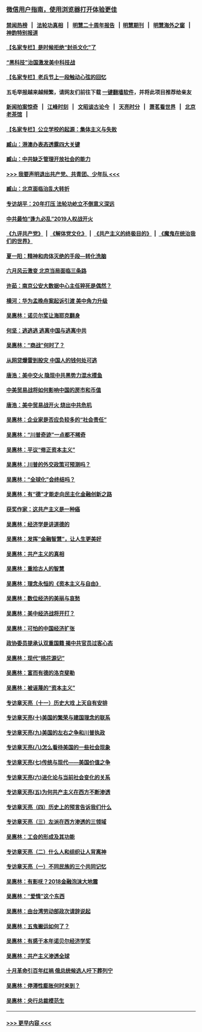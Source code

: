 ### [微信用户指南，使用浏览器打开体验更佳](https://github.com/gfw-breaker/banned-news1/blob/master/indexes/wechat-guide.md?t=0)
#### [禁闻热榜](热点新闻.md?t=0)  &nbsp;&nbsp;|&nbsp;&nbsp; [法轮功真相](https://github.com/gfw-breaker/truth/blob/master/README.md?t=0) &nbsp;&nbsp;|&nbsp;&nbsp; [明慧二十周年报告](https://github.com/gfw-breaker/mh-reports/blob/master/README.md?t=0) &nbsp;&nbsp;|&nbsp;&nbsp;[明慧期刊](https://github.com/gfw-breaker/mh-qikan) &nbsp;&nbsp;|&nbsp;&nbsp; [明慧海外之窗](https://github.com/gfw-breaker/mh-news/blob/master/README.md?t=0) &nbsp;&nbsp;|&nbsp;&nbsp; [神韵特别报道](https://github.com/gfw-breaker/mh-news/blob/master/shenyun.md?t=0)
#### [【名家专栏】是时候拒绝“封杀文化”了](../pages/nsc423/n11814093.md?t=02150344) 
#### [“黑科技”治国激发美中科技战](../pages/nsc423/n11638056.md?t=02150344) 
#### [【名家专栏】老兵节上一段触动心弦的回忆](../pages/nsc423/n11646016.md?t=02150344) 
#### 五毛举报越来越频繁，请网友们前往下载 [一键翻墙软件](https://github.com/gfw-breaker/ssr-accounts)，并将此项目推荐给亲友
#### [新闻拍案惊奇](https://github.com/gfw-breaker/banned-news1/blob/master/pages/link4.md) &nbsp;&nbsp;|&nbsp;&nbsp; [江峰时刻](https://github.com/gfw-breaker/banned-news1/blob/master/pages/link4.md) &nbsp;&nbsp;|&nbsp;&nbsp; [文昭谈古论今](https://github.com/gfw-breaker/banned-news1/blob/master/pages/link4.md) &nbsp;&nbsp;|&nbsp;&nbsp; [天亮时分](https://github.com/gfw-breaker/banned-news1/blob/master/pages/link4.md) &nbsp;&nbsp;|&nbsp;&nbsp; [萧茗看世界](https://github.com/gfw-breaker/banned-news1/blob/master/pages/link4.md) &nbsp;&nbsp;|&nbsp;&nbsp; [北京老茶馆](https://github.com/gfw-breaker/banned-news1/blob/master/pages/link4.md) &nbsp;&nbsp;|&nbsp;&nbsp; 
#### [【名家专栏】公立学校的起源：集体主义与失败](../pages/nsc423/n11601833.md?t=02150344) 
#### [臧山：港澳办表态透露四大关键](../pages/nsc423/n11421628.md?t=02150344) 
#### [臧山：中共缺乏管理开放社会的能力](../pages/nsc423/n11407457.md?t=02150344) 
#### [>>> 我要声明退出共产党、共青团、少年队 <<<](https://github.com/begood0513/goodnews/blob/master/quit/letter.md) 
#### [臧山：北京面临治乱大转折](../pages/nsc423/n11406895.md?t=02150344) 
#### [专访胡平：20年打压 法轮功屹立不倒意义深远](../pages/nsc423/n11398800.md?t=02150344) 
#### [中共最怕“逢九必乱”2019人权战开火](../pages/nsc423/n11385248.md?t=02150344) 
#### [《九评共产党》](https://github.com/begood0513/9ping.md/blob/master/README.md) &nbsp;|&nbsp; [《解体党文化》](../../../../jtdwh.md/blob/master/README.md)  &nbsp;|&nbsp; [《共产主义的终极目的》](../../../../gczydzjmd.md/blob/master/README.md) &nbsp;|&nbsp; [《魔鬼在统治我们的世界》](../../../../mgztzwmdsj.md/blob/master/README.md) 
#### [夏一阳：精神和肉体灭绝的手段—转化洗脑](../pages/nsc423/n11368250.md?t=02150344) 
#### [六月风云激变 北京当局面临三条路](../pages/nsc423/n11313668.md?t=02150344) 
#### [许茹：南京公安大数据中心主任猝死是偶然？](../pages/nsc423/n11064744.md?t=02150344) 
#### [横河：华为孟晚舟案起诉引渡 美中角力升级](../pages/nsc423/n11027230.md?t=02150344) 
#### [吴惠林：诺贝尔奖让海耶克翻身](../pages/nsc423/n10890049.md?t=02150344) 
#### [何坚：逃逃逃 逃离中国与逃离中共](../pages/nsc423/n10592891.md?t=02150344) 
#### [吴惠林：“商战”何时了？](../pages/nsc423/n10573558.md?t=02150344) 
#### [从网贷爆雷到股灾 中国人的钱何处可逃](../pages/nsc423/n10572800.md?t=02150344) 
#### [唐浩：美中交火 隐现中共黑势力混水摸鱼](../pages/nsc423/n10544040.md?t=02150344) 
#### [中美贸易战将如何影响中国的房市和币值](../pages/nsc423/n10543697.md?t=02150344) 
#### [唐浩：美中贸易战开火 烧出中共危机](../pages/nsc423/n10540126.md?t=02150344) 
#### [吴惠林：企业家是否应负较多的“社会责任”](../pages/nsc423/n10535022.md?t=02150344) 
#### [吴惠林：“川普奇迹”一点都不稀奇](../pages/nsc423/n10512808.md?t=02150344) 
#### [吴惠林：平议“修正资本主义”](../pages/nsc423/n10495724.md?t=02150344) 
#### [吴惠林：川普的外交政策可预测吗？](../pages/nsc423/n10462387.md?t=02150344) 
#### [吴惠林：“全球化”会终结吗？](../pages/nsc423/n10452838.md?t=02150344) 
#### [吴惠林：有“德”才能走向民主化金融创新之路](../pages/nsc423/n10432292.md?t=02150344) 
#### [获奖作家：这共产主义是一种癌](../pages/nsc423/n10431541.md?t=02150344) 
#### [吴惠林：经济学是讲道德的](../pages/nsc423/n10398014.md?t=02150344) 
#### [吴惠林：发挥“金融智慧”，让人生更美好](../pages/nsc423/n10375019.md?t=02150344) 
#### [吴惠林：共产主义的真相](../pages/nsc423/n10351394.md?t=02150344) 
#### [吴惠林：重拾古人的智慧](../pages/nsc423/n10337691.md?t=02150344) 
#### [吴惠林：理念永恒的《资本主义与自由》](../pages/nsc423/n10316274.md?t=02150344) 
#### [吴惠林：数位经济的美丽与哀愁](../pages/nsc423/n10292946.md?t=02150344) 
#### [吴惠林：美中经济战将开打？](../pages/nsc423/n10258825.md?t=02150344) 
#### [吴惠林：可怕的中国经济扩张](../pages/nsc423/n10219147.md?t=02150344) 
#### [政协委员提承认双重国籍 揭中共官员过客心态](../pages/nsc423/n10208809.md?t=02150344) 
#### [吴惠林：现代“桃花源记”](../pages/nsc423/n10185234.md?t=02150344) 
#### [吴惠林：富而有德的洛克斐勒](../pages/nsc423/n10142264.md?t=02150344) 
#### [吴惠林：被诬蔑的“资本主义”](../pages/nsc423/n10124816.md?t=02150344) 
#### [专访章天亮（十一）历史大戏 上天自有安排](../pages/nsc423/n10094905.md?t=02150344) 
#### [专访章天亮(十)美国的繁荣与建国理念的联系](../pages/nsc423/n10094899.md?t=02150344) 
#### [专访章天亮(九)美国的左右之争和川普执政](../pages/nsc423/n10094889.md?t=02150344) 
#### [专访章天亮(八)怎么看待美国的一些社会现象](../pages/nsc423/n10094857.md?t=02150344) 
#### [专访章天亮(七)传统与现代——美国价值之争](../pages/nsc423/n10093140.md?t=02150344) 
#### [专访章天亮(六)进化论与当前社会变化的关系](../pages/nsc423/n10092036.md?t=02150344) 
#### [专访章天亮(五)为何共产主义在西方不断渗透](../pages/nsc423/n10083620.md?t=02150344) 
#### [专访章天亮（四）历史上的预言告诉我们什么](../pages/nsc423/n10083606.md?t=02150344) 
#### [专访章天亮（三）左派在西方渗透的三领域](../pages/nsc423/n10081115.md?t=02150344) 
#### [吴惠林：工会的形成及其功能](../pages/nsc423/n10080633.md?t=02150344) 
#### [专访章天亮（二）什么人和组织让人背离神](../pages/nsc423/n10076637.md?t=02150344) 
#### [专访章天亮（一）不同民族的三个共同记忆](../pages/nsc423/n10074188.md?t=02150344) 
#### [吴惠林：有影呒？2018金融泡沫大地震](../pages/nsc423/n10040534.md?t=02150344) 
#### [吴惠林：“爱情”这个东西](../pages/nsc423/n10019423.md?t=02150344) 
#### [吴惠林：由台湾劳动部政次请辞说起](../pages/nsc423/n9979679.md?t=02150344) 
#### [吴惠林：五鬼搬运如何了？](../pages/nsc423/n9925338.md?t=02150344) 
#### [吴惠林：有感于本年诺贝尔经济学奖](../pages/nsc423/n9871883.md?t=02150344) 
#### [吴惠林：共产主义渗透全球](../pages/nsc423/n9812748.md?t=02150344) 
#### [十月革命引百年红祸 俄总统候选人吁下葬列宁](../pages/nsc423/n9810182.md?t=02150344) 
#### [吴惠林：停滞性膨胀何时来到？](../pages/nsc423/n9764136.md?t=02150344) 
#### [吴惠林：央行总裁模范生](../pages/nsc423/n9728134.md?t=02150344) 

----
#### [ >>> 更早内容 <<< ](../indexes/nsc423-earlier.md)
